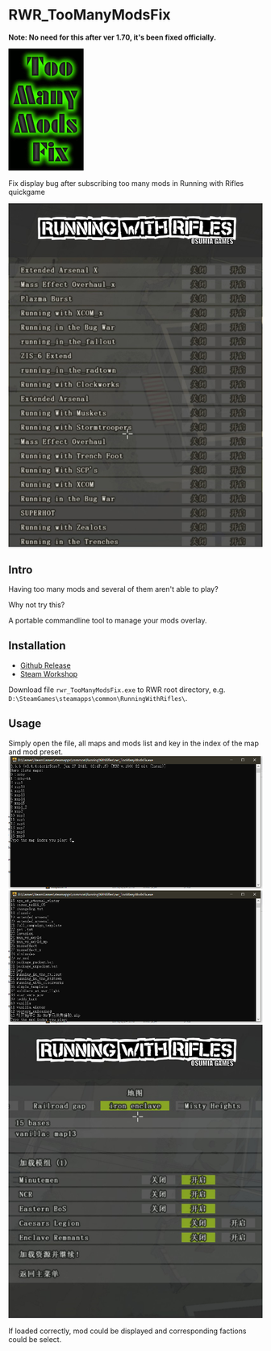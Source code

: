 # RWR_TooManyModsFix
**Note: No need for this after ver 1.70, it's been fixed officially.**

![image](https://github.com/Xe-No/RWR_TooManyModsFix/raw/master/images/too_many0.png)

Fix display bug after subscribing too many mods in Running with Rifles quickgame

![image](https://github.com/Xe-No/RWR_TooManyModsFix/raw/master/images/too_many1.png)

## Intro 
Having too many mods and several of them aren't able to play?

Why not try this?

A portable commandline tool to manage your mods overlay.

## Installation

* [Github Release](https://github.com/Xe-No/RWR_TooManyModsFix/releases)
* [Steam Workshop](https://steamcommunity.com/sharedfiles/filedetails/?id=1490901277)

Download file `rwr_TooManyModsFix.exe` to RWR root directory, e.g. `D:\SteamGames\steamapps\common\RunningWithRifles\`.

## Usage

Simply open the file, all maps and mods list and key in the index of the map and mod preset. 
![image](https://github.com/Xe-No/RWR_TooManyModsFix/raw/master/images/too_many2.png)
![image](https://github.com/Xe-No/RWR_TooManyModsFix/raw/master/images/too_many3.png)
![image](https://github.com/Xe-No/RWR_TooManyModsFix/raw/master/images/too_many4.png)

If loaded correctly, mod could be displayed and corresponding factions could be select.
